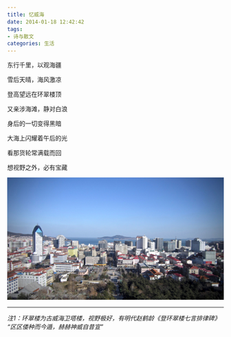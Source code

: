 ```yaml
---
title: 忆威海
date: 2014-01-18 12:42:42
tags: 
- 诗与散文
categories: 生活
---
```

东行千里，以观海疆
<!--more-->
雪后天晴，海风激凉

登高望远在环翠楼顶

又亲涉海滩，静对白浪

身后的一切变得黑暗

大海上闪耀着午后的光

看那货轮常满载而回

想视野之外，必有宝藏

![环翠楼顶，拍摄于当天](YiWeiHai/YiWeiHai.jpg)

---

*注1：环翠楼为古威海卫塔楼，视野极好，有明代赵鹤龄《登环翠楼七言排律碑》
“区区倭种而今遁，赫赫神威自昔宣”*

